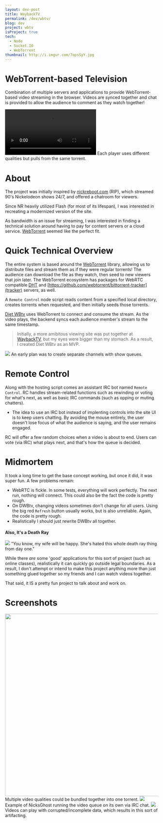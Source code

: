 ```yaml
---
layout: dev-post
title: WaybackTV
permalink: /dev/wbtv/
blog: dev
project: wbtv
isProject: true
tech:
  - Node
  - Socket.IO
  - WebTorrent
thumbnail: http://i.imgur.com/7opsSyY.jpg
---
```


# WebTorrent-based Television

Combination of multiple servers and applications to provide WebTorrent-based video streaming in the browser. Videos are synced together and chat is provided to allow the audience to comment as they watch together!

<video src="https://i.imgur.com/cTfbhM6.mp4" loop="" controls=""></video>
<label>Each player uses different qualities but pulls from the same torrent.</label>

# About

The project was initially inspired by [nickreboot.com](https://web.archive.org/web/20150303023202/http://www.nickreboot.com) (RIP), which streamed 90's Nickelodeon shows 24/7, and offered a chatroom for viewers.

Since NR heavily utilized Flash (for most of its lifespan), I was interested in recreating a modernized version of the site.

As bandwidth is an issue for streaming, I was interested in finding a technical solution around having to pay for content servers or a cloud service. [WebTorrent](https://webtorrent.io/) seemed like the perfect fit.

# Quick Technical Overview

The entire system is based around the [WebTorrent](https://webtorrent.io/) library, allowing us to distribute files and stream them as if they were regular torrents! The audience can download the file as they watch, then seed to new viewers that join later. The WebTorrent ecosystem has packages for WebRTC compatible [DHT](https://github.com/webtorrent/bittorrent-dht) and [https://github.com/webtorrent/bittorrent-tracker](tracker) servers, as well.

A `Remote Control` node script reads content from a specified local directory, creates torrents when requested, and then initially seeds those torrents.

[Diet WBtv](http://diet.wayback.tv) uses WebTorrent to connect and consume the stream. As the video plays, the backend syncs each audience member's stream to the same timestamp.

>Initially, a more amibitous viewing site was put together at [WaybackTV](http://www.wayback.tv/), but my eyes were bigger than my stomach. As a result, I&nbsp;created&nbsp;Diet&nbsp;WBtv&nbsp;as&nbsp;an&nbsp;MVP.

<img src="http://i.imgur.com/goLSZoE.jpg" />
<label>An early plan was to create separate channels with show queues.</label>


# Remote Control

Along with the hosting script comes an assistant IRC bot named `Remote Control`. RC handles stream-related functions such as rewinding or voting for what's next, as well as basic IRC commands (such as opping or muting chatters).

  - The idea to use an IRC bot instead of implenting controls into the site UI is to keep users chatting. By avoiding the mouse entirely, the user doesn't lose focus of what the audience is saying, and the user remains engaged.

RC will offer a few random choices when a video is about to end. Users can vote (via IRC) what plays next, and that's how the queue is decided.

# Midmortem

It took a long time to get the base concept working, but once it did, it was super fun. A few problems remain:

- WebRTC is fickle. In some tests, everything will work perfectly. The next run, nothing will connect. This could also be the fact the code is pretty rough.
- On DWBtv, changing videos sometimes don't change for all users. Using the big red `Refresh` button usually works, but is also unreliable. Again, the code is pretty rough.
- Realistically I should just rewrite DWBtv all together.

#### Also, It's a Death Ray

<img src="https://i.imgur.com/F7evlz0.jpg" />
<label>"You know, my wife will be happy. She's hated this whole death ray thing from day one."</label>

While there _are_ some 'good' applications for this sort of project (such as online classes), realistically it can quickly go outside legal boundaries. As a result, I don't attempt or intend to make this project anything more than just something glued together so my friends and I can watch videos together.

That said, it IS a pretty fun project to talk about and work on.

# Screenshots

<img src="http://i.imgur.com/REqKn0a.jpg" height="600" />
<label>Multiple video qualities could be bundled together into one torrent.</label>

<img src="http://i.imgur.com/FJhShMv.jpg" />
<label>Example of NicksGhost running the video queue on its own via IRC chat.</label>

<img src="http://i.imgur.com/kUQkHvW.jpg" />
<label>Videos can play with corrupted/incomplete data, which results in this sort of artifacting.</label>
